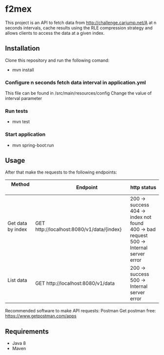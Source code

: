 # f2mex

This project is an API to fetch data from http://challenge.carjump.net/A at n seconds intervals, cache results using the
RLE compression strategy and allows clients to access the data at a given index.

## Installation
Clone this repository and run the following comand:

* mvn install

### Configure n seconds fetch data interval in application.yml
This file can be found in /src/main/resources/config
Change the value of interval parameter

### Run tests
* mvn test

### Start application
* mvn spring-boot:run

## Usage
After that make the requests to the following endpoints:

       Method         |                     Endpoint                      | http status
--------------------- | ------------------------------------------------- | -----------
Get data by index     | GET http://localhost:8080/v1/data/{index}         |200 -> success<br>404 -> index not found<br>400 -> bad request<br> 500 -> Internal server error
List data             | GET http://localhost:8080/v1/data                 |200 -> success<br>500 -> Internal server error

Recommended software to make API requests: Postman
Get postman free: https://www.getpostman.com/apps

## Requirements

* Java 8
* Maven


